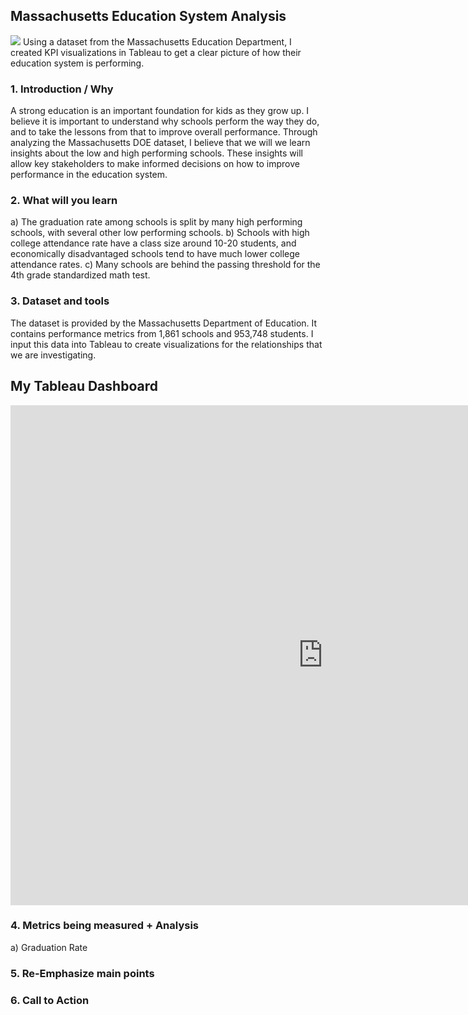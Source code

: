 ## Massachusetts Education System Analysis
<img src="https://cdn10.bostonmagazine.com/wp-content/uploads/sites/2/2018/05/bostonlatinfb.jpg"/>
Using a dataset from the Massachusetts Education Department, I created KPI visualizations in Tableau to get a clear picture of how their education system is performing.


### 1. Introduction / Why
A strong education is an important foundation for kids as they grow up. I believe it is important to understand why schools perform the way they do, and to take the lessons from that to improve overall performance. Through analyzing the Massachusetts DOE dataset, I believe that we will we learn insights about the low and high performing schools. These insights will allow key stakeholders to make informed decisions on how to improve performance in the education system. 

### 2. What will you learn
a) The graduation rate among schools is split by many high performing schools, with several other low performing schools.
b) Schools with high college attendance rate have a class size around 10-20 students, and economically disadvantaged schools tend to have much lower college attendance rates.
c) Many schools are behind the passing threshold for the 4th grade standardized math test. 

### 3. Dataset and tools
The dataset is provided by the Massachusetts Department of Education. It contains performance metrics from 1,861 schools and 953,748 students. I input this data into Tableau to create visualizations for the relationships that we are investigating.
<!-- example.html on GitHub Pages -->
<h2>My Tableau Dashboard</h2>

<iframe src="https://public.tableau.com/views/Book2_17530197870140/Dashboard1?:embed=y&:display_count=yes&:origin=viz_share_link"
        width="1000"
        height="800"
        frameborder="0"
        allowfullscreen>
</iframe>


### 4. Metrics being measured + Analysis
a) Graduation Rate

### 5. Re-Emphasize main points

### 6. Call to Action





